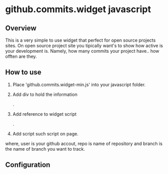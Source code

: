 github.commits.widget javascript
================================

Overview
--------
This is a very simple to use widget that perfect for open source projects sites. On open source project site you tipically want's to show how active is your development is. Namely, how many commits your project have.. how offten are they. 

How to use
----------
1. Place 'github.commits.widget-min.js'  into your javascript folder.
2. Add div to hold the information
	<div id="github-commits"></div>.
	
3. Add reference to widget script 
	<script src="js/mylibs/github.commits.widget.combined-min.js"></script>.
	
4. Add script such script on page.
	<script>
		$(function() {
			$('#github-commits').githubInfoWidget(
				{ user: 'alexanderbeletsky', repo: 'trackyt.api.csharp', branch: 'master' });
		});
	</script>

where, user is your github accout, repo is name of repository and branch is the name of branch you want to track.

Configuration
-------------



